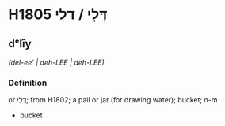 # H1805 דְּלִי / דלי

## dᵉlîy

_(del-ee' | deh-LEE | deh-LEE)_

### Definition

or דֳּלִי; from H1802; a pail or jar (for drawing water); bucket; n-m

- bucket
